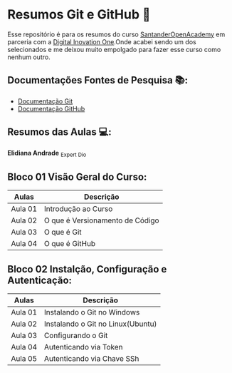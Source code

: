 # Resumos Git e GitHub 📝

Esse repositório é para os resumos do curso [SantanderOpenAcademy](https://app.santanderopenacademy.com/en/program/santander-bootcamp-2024) 
em parceria com a [Digital Inovation One](https://www.dio.me/).Onde acabei sendo um dos selecionados e me deixou muito empolgado para fazer esse curso como nenhum outro.


## Documentações Fontes de Pesquisa 📚:
- [Documentação Git](https://git-scm.com/doc)
- [Documentação GitHub](https://docs.github.com/pt)


## Resumos das Aulas 💻:

**Elidiana Andrade**
<sub>Expert Dio<sub>

##  Bloco 01 Visão Geral do Curso:

| Aulas | Descrição |
| ------ | --------- |
|Aula 01| Introdução ao Curso|
| Aula 02| O que é Versionamento de Código|
| Aula 03| O que é Git|
|Aula 04| O que é GitHub|

## Bloco 02 Instalção, Configuração e Autenticação:

| Aulas | Descrição |
| ------ | --------- |
|Aula 01| Instalando o Git no Windows|
| Aula 02| Instalando o Git no Linux(Ubuntu)|
| Aula 03| Configurando o Git|
|Aula 04| Autenticando via Token|
|Aula 05| Autenticando via Chave SSh|